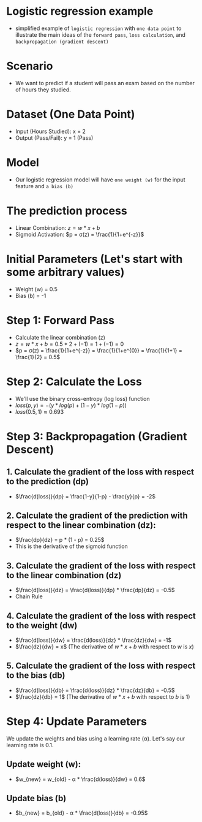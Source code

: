 # Logistic regression example
  - simplified example of `logistic regression` with `one data point` to illustrate the main ideas of the `forward pass`, `loss calculation`, and `backpropagation (gradient descent)`

# Scenario
  - We want to predict if a student will pass an exam based on the number of hours they studied.

# Dataset (One Data Point)
  - Input (Hours Studied): x = 2
  - Output (Pass/Fail): y = 1 (Pass)

# Model
  - Our logistic regression model will have `one weight (w)` for the input feature and `a bias (b)`

# The prediction process
  - Linear Combination: $z = w * x + b$
  - Sigmoid Activation: $p = σ(z) = \frac{1}{1+e^{-z}}$

# Initial Parameters (Let's start with some arbitrary values)
  - Weight (w) = 0.5
  - Bias (b) = -1

# Step 1: Forward Pass
  - Calculate the linear combination (z)
  - $z=w * x + b = 0.5 * 2 + (-1) = 1 + (-1) = 0$
  - $p = σ(z) = \frac{1}{1+e^{-z}} = \frac{1}{1+e^{0}} = \frac{1}{1+1} = \frac{1}{2} = 0.5$

# Step 2: Calculate the Loss
  - We'll use the binary cross-entropy (log loss) function
  - $loss(p, y) = - (y * log(p) + (1 - y) * log(1 - p))$
  - $loss(0.5, 1) ≈ 0.693$

# Step 3: Backpropagation (Gradient Descent)

## 1. Calculate the gradient of the loss with respect to the prediction (dp)
  - $\frac{d(loss)}{dp} = \frac{1-y}{1-p} - \frac{y}{p} = -2$

## 2. Calculate the gradient of the prediction with respect to the linear combination (dz):
  - $\frac{dp}{dz} = p * (1 - p) = 0.25$
  - This is the derivative of the sigmoid function

## 3. Calculate the gradient of the loss with respect to the linear combination (dz)
  - $\frac{d(loss)}{dz} = \frac{d(loss)}{dp} * \frac{dp}{dz} = -0.5$
  - Chain Rule

## 4. Calculate the gradient of the loss with respect to the weight (dw)
  - $\frac{d(loss)}{dw} = \frac{d(loss)}{dz} * \frac{dz}{dw} = -1$
  - $\frac{dz}{dw} = x$ (The derivative of $w*x + b$ with respect to $w$ is $x$)

## 5. Calculate the gradient of the loss with respect to the bias (db)
  - $\frac{d(loss)}{db} = \frac{d(loss)}{dz} * \frac{dz}{db} = -0.5$
  - $\frac{dz}{db} = 1$ (The derivative of $w*x + b$ with respect to $b$ is $1$)

# Step 4: Update Parameters
We update the weights and bias using a learning rate (α). Let's say our learning rate is 0.1.

## Update weight (w):
  - $w_{new} = w_{old} - α * \frac{d(loss)}{dw} = 0.6$

## Update bias (b)
  - $b_{new} = b_{old} - α * \frac{d(loss)}{db} = -0.95$